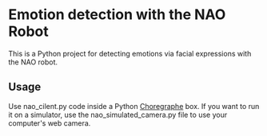 # Emotion detection with the NAO Robot

This is a Python project for detecting emotions via facial expressions with the NAO robot.

## Usage

Use nao_cilent.py code inside a Python [Choregraphe](https://www.softbankrobotics.com/emea/en/support/nao-6/downloads-softwares) box. If you want to run it on a simulator, use the nao_simulated_camera.py file to use your computer's web camera.
